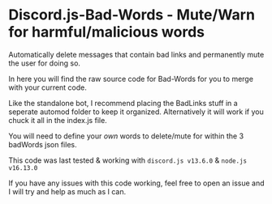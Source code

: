 # Discord.js-Bad-Words - Mute/Warn for harmful/malicious words

Automatically delete messages that contain bad links and permanently mute the user for doing so.

In here you will find the raw source code for Bad-Words for you to merge with your current code.

Like the standalone bot, I recommend placing the BadLinks stuff in a seperate automod folder to keep it organized. Alternatively it will work if you chuck it all in the index.js file.

You will need to define your *own* words to delete/mute for within the 3 badWords json files.

This code was last tested & working with `discord.js v13.6.0` & `node.js v16.13.0`

If  you have any issues with this code working, feel free to open an issue and I will try and help as much as I can.
